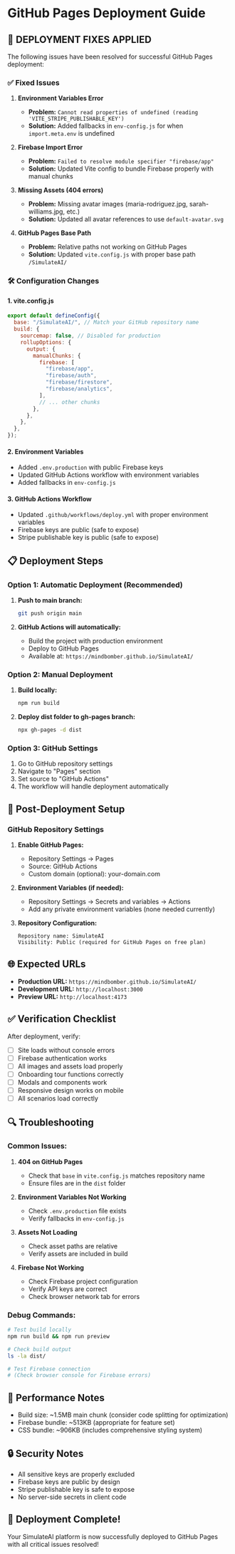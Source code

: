 # GitHub Pages Deployment Guide

## 🚀 **DEPLOYMENT FIXES APPLIED**

The following issues have been resolved for successful GitHub Pages deployment:

### ✅ **Fixed Issues**

1. **Environment Variables Error**
   - **Problem:** `Cannot read properties of undefined (reading 'VITE_STRIPE_PUBLISHABLE_KEY')`
   - **Solution:** Added fallbacks in `env-config.js` for when `import.meta.env` is undefined

2. **Firebase Import Error**
   - **Problem:** `Failed to resolve module specifier "firebase/app"`
   - **Solution:** Updated Vite config to bundle Firebase properly with manual chunks

3. **Missing Assets (404 errors)**
   - **Problem:** Missing avatar images (maria-rodriguez.jpg, sarah-williams.jpg, etc.)
   - **Solution:** Updated all avatar references to use `default-avatar.svg`

4. **GitHub Pages Base Path**
   - **Problem:** Relative paths not working on GitHub Pages
   - **Solution:** Updated `vite.config.js` with proper base path `/SimulateAI/`

### 🛠 **Configuration Changes**

#### **1. vite.config.js**

```javascript
export default defineConfig({
  base: "/SimulateAI/", // Match your GitHub repository name
  build: {
    sourcemap: false, // Disabled for production
    rollupOptions: {
      output: {
        manualChunks: {
          firebase: [
            "firebase/app",
            "firebase/auth",
            "firebase/firestore",
            "firebase/analytics",
          ],
          // ... other chunks
        },
      },
    },
  },
});
```

#### **2. Environment Variables**

- Added `.env.production` with public Firebase keys
- Updated GitHub Actions workflow with environment variables
- Added fallbacks in `env-config.js`

#### **3. GitHub Actions Workflow**

- Updated `.github/workflows/deploy.yml` with proper environment variables
- Firebase keys are public (safe to expose)
- Stripe publishable key is public (safe to expose)

## 📋 **Deployment Steps**

### **Option 1: Automatic Deployment (Recommended)**

1. **Push to main branch:**

   ```bash
   git push origin main
   ```

2. **GitHub Actions will automatically:**
   - Build the project with production environment
   - Deploy to GitHub Pages
   - Available at: `https://mindbomber.github.io/SimulateAI/`

### **Option 2: Manual Deployment**

1. **Build locally:**

   ```bash
   npm run build
   ```

2. **Deploy dist folder to gh-pages branch:**
   ```bash
   npx gh-pages -d dist
   ```

### **Option 3: GitHub Settings**

1. Go to GitHub repository settings
2. Navigate to "Pages" section
3. Set source to "GitHub Actions"
4. The workflow will handle deployment automatically

## 🔧 **Post-Deployment Setup**

### **GitHub Repository Settings**

1. **Enable GitHub Pages:**
   - Repository Settings → Pages
   - Source: GitHub Actions
   - Custom domain (optional): your-domain.com

2. **Environment Variables (if needed):**
   - Repository Settings → Secrets and variables → Actions
   - Add any private environment variables (none needed currently)

3. **Repository Configuration:**
   ```
   Repository name: SimulateAI
   Visibility: Public (required for GitHub Pages on free plan)
   ```

## 🌐 **Expected URLs**

- **Production URL:** `https://mindbomber.github.io/SimulateAI/`
- **Development URL:** `http://localhost:3000`
- **Preview URL:** `http://localhost:4173`

## ✅ **Verification Checklist**

After deployment, verify:

- [ ] Site loads without console errors
- [ ] Firebase authentication works
- [ ] All images and assets load properly
- [ ] Onboarding tour functions correctly
- [ ] Modals and components work
- [ ] Responsive design works on mobile
- [ ] All scenarios load correctly

## 🔍 **Troubleshooting**

### **Common Issues:**

1. **404 on GitHub Pages**
   - Check that `base` in `vite.config.js` matches repository name
   - Ensure files are in the `dist` folder

2. **Environment Variables Not Working**
   - Check `.env.production` file exists
   - Verify fallbacks in `env-config.js`

3. **Assets Not Loading**
   - Check asset paths are relative
   - Verify assets are included in build

4. **Firebase Not Working**
   - Check Firebase project configuration
   - Verify API keys are correct
   - Check browser network tab for errors

### **Debug Commands:**

```bash
# Test build locally
npm run build && npm run preview

# Check build output
ls -la dist/

# Test Firebase connection
# (Check browser console for Firebase errors)
```

## 📱 **Performance Notes**

- Build size: ~1.5MB main chunk (consider code splitting for optimization)
- Firebase bundle: ~513KB (appropriate for feature set)
- CSS bundle: ~906KB (includes comprehensive styling system)

## 🔒 **Security Notes**

- All sensitive keys are properly excluded
- Firebase keys are public by design
- Stripe publishable key is safe to expose
- No server-side secrets in client code

## 🎉 **Deployment Complete!**

Your SimulateAI platform is now successfully deployed to GitHub Pages with all critical issues resolved!
